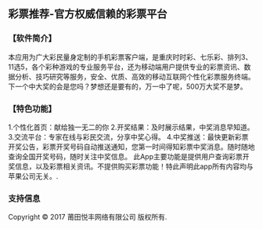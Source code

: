 ## 彩票推荐-官方权威信赖的彩票平台

### 【软件简介】

   本应用为广大彩民量身定制的手机彩票客户端，是重庆时时彩、七乐彩、排列3、11选5，各个彩种游戏的专业服务平台，还为移动端用户提供专业的彩票资讯、数据分析、技巧研究等服务，安全、优质、高效的移动互联网个性化彩票服务终端。下一个中大奖的会是您吗？梦想还是要有的，万一中了呢，500万大奖不是梦。

### 【特色功能】

1.个性化首页：献给独一无二的你
2.开奖结果：及时展示结果，中奖消息早知道。
3.交流平台：专家在线与彩民交流，分享中奖心得。
4.中奖推送：最快更新彩票开奖公告，彩票开奖号码自动推送通知，您第一时间得知彩票中奖消息。随时随地查询全国开奖号码，随时关注中奖信息。
此App主要功能是提供用户查询彩票开奖信息，以及彩票相关资讯。不提供购买彩票功能！特此声明此app所有内容均与苹果公司无关。.


### 支持信息

Copyright © 2017 莆田悦丰网络有限公司 版权所有.
